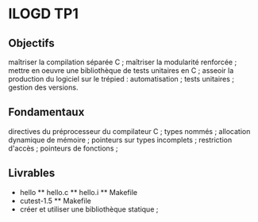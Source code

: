 # ILOGD TP1
## Objectifs
maîtriser la compilation séparée C ;
maîtriser la modularité renforcée ;
mettre en oeuvre une bibliothèque de tests unitaires en C ;
asseoir la production du logiciel sur le trépied :
automatisation ;
tests unitaires ;
gestion des versions.
## Fondamentaux
directives du préprocesseur du compilateur C ;
types nommés ;
allocation dynamique de mémoire ;
pointeurs sur types incomplets ;
restriction d'accès ;
pointeurs de fonctions ;
## Livrables
* hello
** hello.c
** hello.i
** Makefile
* cutest-1.5
** Makefile
* créer et utiliser une bibliothèque statique ;
